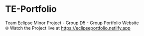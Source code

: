 # TE-Portfolio
 Team Eclipse Minor Project - Group D5 - Group Portfolio Website
<br>
🌐 Watch the Project live at https://eclipseportfolio.netlify.app
